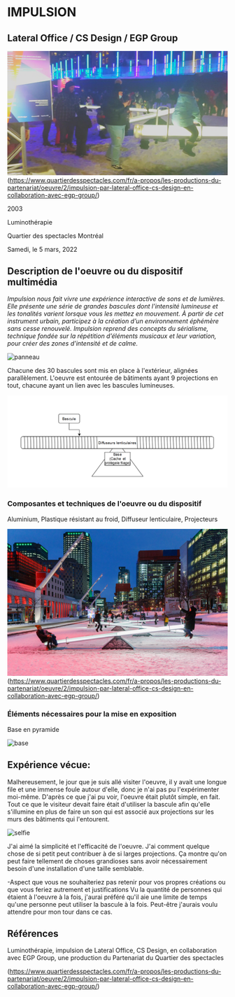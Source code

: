 # IMPULSION

## Lateral Office / CS Design / EGP Group

![ensemble](medias/images/ensemble_impulsion.jpg)
(https://www.quartierdesspectacles.com/fr/a-propos/les-productions-du-partenariat/oeuvre/2/impulsion-par-lateral-office-cs-design-en-collaboration-avec-egp-group/)

2003

Luminothérapie

Quartier des spectacles Montréal

Samedi, le 5 mars, 2022

## Description de l'oeuvre ou du dispositif multimédia
_Impulsion nous fait vivre une expérience interactive de sons et de lumières. Elle présente une série de grandes bascules dont l’intensité lumineuse et les tonalités varient lorsque vous les mettez en mouvement. À partir de cet instrument urbain, participez à la création d’un environnement éphémère sans cesse renouvelé. Impulsion reprend des concepts du sérialisme, technique fondée sur la répétition d’éléments musicaux et leur variation, pour créer des zones d’intensité et de calme._

![panneau](medias/images/panneau_impulsion.png)

Chacune des 30 bascules sont mis en place à l'extérieur, alignées parallèlement. L'oeuvre est entourée de bâtiments ayant 9 projections en tout, chacune ayant un lien avec les bascules lumineuses. 

![croquis](medias/croquis/croquis_impulsion.png)

### Composantes et techniques de l'oeuvre ou du dispositif
Aluminium, Plastique résistant au froid, Diffuseur lenticulaire, Projecteurs

![bascule](medias/images/bascule_impulsion.png)
(https://www.quartierdesspectacles.com/fr/a-propos/les-productions-du-partenariat/oeuvre/2/impulsion-par-lateral-office-cs-design-en-collaboration-avec-egp-group/)

### Éléments nécessaires pour la mise en exposition
Base en pyramide

![base](medias/images/base_impulsion.png)

## Expérience vécue:
Malhereusement, le jour que je suis allé visiter l'oeuvre, il y avait une longue file et une immense foule autour d'elle, donc je n'ai pas pu l'expérimenter moi-même. D'après ce que j'ai pu voir, l'oeuvre était plutôt simple, en fait. Tout ce que le visiteur devait faire était d'utiliser la bascule afin qu'elle s'illumine en plus de faire un son qui est associé aux projections sur les murs des bâtiments qui l'entourent.

![selfie](medias/images/selfie_impulsion.jpg)

J'ai aimé la simplicité et l'efficacité de l'oeuvre. J'ai  comment quelque chose de si petit peut contribuer à de si larges projections. Ça montre qu'on peut faire tellement de choses grandioses sans avoir nécessairement besoin d'une installation d'une taille semblable.

-Aspect que vous ne souhaiteriez pas retenir pour vos propres créations ou que vous feriez autrement et justifications
Vu la quantité de personnes qui étaient à l'oeuvre à la fois, j'aurai préféré qu'il aie une limite de temps qu'une personne peut utiliser la bascule à la fois. Peut-être j'aurais voulu attendre pour mon tour dans ce cas.

## Références
Luminothérapie, impulsion de Lateral Office, CS Design, en collaboration avec EGP Group, une production du Partenariat du Quartier des spectacles

(https://www.quartierdesspectacles.com/fr/a-propos/les-productions-du-partenariat/oeuvre/2/impulsion-par-lateral-office-cs-design-en-collaboration-avec-egp-group/)
